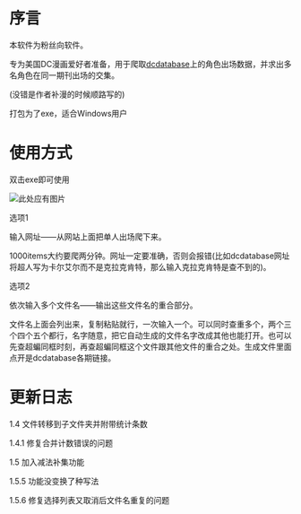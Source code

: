 # 序言
本软件为粉丝向软件。

专为美国DC漫画爱好者准备，用于爬取[dcdatabase](https://dc.fandom.com/wiki/DC_Comics_Database)上的角色出场数据，并求出多名角色在同一期刊出场的交集。

(没错是作者补漫的时候顺路写的)

打包为了exe，适合Windows用户

# 使用方式
双击exe即可使用

![此处应有图片](https://tvax1.sinaimg.cn/large/008vOhrAly1hdg9vk9kqcj30hc058dgn.jpg)

选项1

输入网址——从网站上面把单人出场爬下来。

1000items大约要爬两分钟。网址一定要准确，否则会报错(比如dcdatabase网址将超人写为卡尔艾尔而不是克拉克肯特，那么输入克拉克肯特是查不到的)。

选项2

依次输入多个文件名——输出这些文件名的重合部分。

文件名上面会列出来，复制粘贴就行，一次输入一个。可以同时查重多个，两个三个四个五个都行，名字随意，把它自动生成的文件名字改成其他也能打开。也可以先查超蝙同框时刻，再查超蝙同框这个文件跟其他文件的重合之处。生成文件里面点开是dcdatabase各期链接。



# 更新日志
1.4 文件转移到子文件夹并附带统计条数

1.4.1 修复合并计数错误的问题

1.5 加入减法补集功能

1.5.5 功能没变换了种写法

1.5.6 修复选择列表又取消后文件名重复的问题

